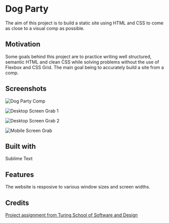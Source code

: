 # Dog Party

The aim of this project is to build a static site using HTML and CSS to come as close to a visual comp as possible.

## Motivation

Some goals behind this project are to practice writing well structured, semantic HTML and clean CSS while solving problems without the use of Flexbox and CSS Grid. The main goal being to accurately build a site from a comp.

## Screenshots

![Dog Party Comp](https://imgur.com/F0HQWqi.png "Dog Party Comp")

![Desktop Screen Grab 1](https://imgur.com/elrCkld.png "Desktop Screen 1 Grab")

![Desktop Screen Grab 2](https://imgur.com/RdPqj6E.png "Desktop Screen 2 Grab")

![Mobile Screen Grab](https://imgur.com/hV6Zupx.png "Mobile Sreen Grab")

## Built with

Sublime Text

## Features

The website is resposive to various window sizes and screen widths.

## Credits

[Project assignment from Turing School of Software and Design](http://frontend.turing.io/projects/dog-party-js-edition.html)

